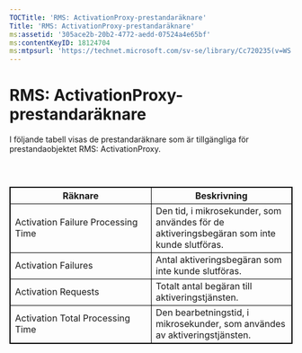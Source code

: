 ```yaml
---
TOCTitle: 'RMS: ActivationProxy-prestandaräknare'
Title: 'RMS: ActivationProxy-prestandaräknare'
ms:assetid: '305ace2b-20b2-4772-aedd-07524a4e65bf'
ms:contentKeyID: 18124704
ms:mtpsurl: 'https://technet.microsoft.com/sv-se/library/Cc720235(v=WS.10)'
---
```


RMS: ActivationProxy-prestandaräknare
=====================================

I följande tabell visas de prestandaräknare som är tillgängliga för prestandaobjektet RMS: ActivationProxy.

###  

 
<table style="border:1px solid black;">
<colgroup>
<col width="50%" />
<col width="50%" />
</colgroup>
<thead>
<tr class="header">
<th style="border:1px solid black;" >Räknare</th>
<th style="border:1px solid black;" >Beskrivning</th>
</tr>
</thead>
<tbody>
<tr class="odd">
<td style="border:1px solid black;">Activation Failure Processing Time</td>
<td style="border:1px solid black;">Den tid, i mikrosekunder, som användes för de aktiveringsbegäran som inte kunde slutföras.</td>
</tr>
<tr class="even">
<td style="border:1px solid black;">Activation Failures</td>
<td style="border:1px solid black;">Antal aktiveringsbegäran som inte kunde slutföras.</td>
</tr>
<tr class="odd">
<td style="border:1px solid black;">Activation Requests</td>
<td style="border:1px solid black;">Totalt antal begäran till aktiveringstjänsten.</td>
</tr>
<tr class="even">
<td style="border:1px solid black;">Activation Total Processing Time</td>
<td style="border:1px solid black;">Den bearbetningstid, i mikrosekunder, som användes av aktiveringstjänsten.</td>
</tr>
</tbody>
</table>
